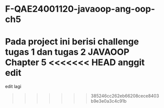 ﻿# F-QAE24001120-javaoop-ang-oop-ch5

Pada project ini berisi challenge tugas 1 dan tugas 2 JAVAOOP Chapter 5
<<<<<<< HEAD
anggit
edit
=======
edit lagi
>>>>>>> 385246cc262eb66208cece8403b9e3e0a3c4c91b
